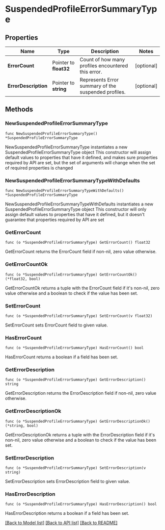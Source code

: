 # SuspendedProfileErrorSummaryType

## Properties

Name | Type | Description | Notes
------------ | ------------- | ------------- | -------------
**ErrorCount** | Pointer to **float32** | Count of how many profiles encountered this error. | [optional] 
**ErrorDescription** | Pointer to **string** | Represents Error summary of the suspended profiles. | [optional] 

## Methods

### NewSuspendedProfileErrorSummaryType

`func NewSuspendedProfileErrorSummaryType() *SuspendedProfileErrorSummaryType`

NewSuspendedProfileErrorSummaryType instantiates a new SuspendedProfileErrorSummaryType object
This constructor will assign default values to properties that have it defined,
and makes sure properties required by API are set, but the set of arguments
will change when the set of required properties is changed

### NewSuspendedProfileErrorSummaryTypeWithDefaults

`func NewSuspendedProfileErrorSummaryTypeWithDefaults() *SuspendedProfileErrorSummaryType`

NewSuspendedProfileErrorSummaryTypeWithDefaults instantiates a new SuspendedProfileErrorSummaryType object
This constructor will only assign default values to properties that have it defined,
but it doesn't guarantee that properties required by API are set

### GetErrorCount

`func (o *SuspendedProfileErrorSummaryType) GetErrorCount() float32`

GetErrorCount returns the ErrorCount field if non-nil, zero value otherwise.

### GetErrorCountOk

`func (o *SuspendedProfileErrorSummaryType) GetErrorCountOk() (*float32, bool)`

GetErrorCountOk returns a tuple with the ErrorCount field if it's non-nil, zero value otherwise
and a boolean to check if the value has been set.

### SetErrorCount

`func (o *SuspendedProfileErrorSummaryType) SetErrorCount(v float32)`

SetErrorCount sets ErrorCount field to given value.

### HasErrorCount

`func (o *SuspendedProfileErrorSummaryType) HasErrorCount() bool`

HasErrorCount returns a boolean if a field has been set.

### GetErrorDescription

`func (o *SuspendedProfileErrorSummaryType) GetErrorDescription() string`

GetErrorDescription returns the ErrorDescription field if non-nil, zero value otherwise.

### GetErrorDescriptionOk

`func (o *SuspendedProfileErrorSummaryType) GetErrorDescriptionOk() (*string, bool)`

GetErrorDescriptionOk returns a tuple with the ErrorDescription field if it's non-nil, zero value otherwise
and a boolean to check if the value has been set.

### SetErrorDescription

`func (o *SuspendedProfileErrorSummaryType) SetErrorDescription(v string)`

SetErrorDescription sets ErrorDescription field to given value.

### HasErrorDescription

`func (o *SuspendedProfileErrorSummaryType) HasErrorDescription() bool`

HasErrorDescription returns a boolean if a field has been set.


[[Back to Model list]](../README.md#documentation-for-models) [[Back to API list]](../README.md#documentation-for-api-endpoints) [[Back to README]](../README.md)


